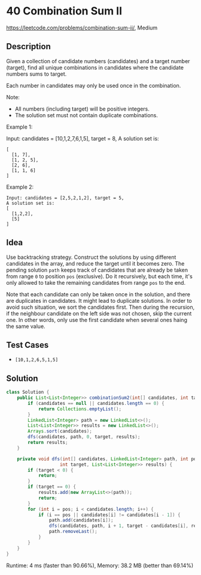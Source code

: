# 40 Combination Sum II

<https://leetcode.com/problems/combination-sum-ii/>, Medium

## Description

Given a collection of candidate numbers (candidates) and a target number (target), find all unique combinations in candidates where the candidate numbers sums to target.

Each number in candidates may only be used once in the combination.

Note:

- All numbers (including target) will be positive integers.
- The solution set must not contain duplicate combinations.

Example 1:

Input: candidates = [10,1,2,7,6,1,5], target = 8,
A solution set is:

```
[
  [1, 7],
  [1, 2, 5],
  [2, 6],
  [1, 1, 6]
]
```

Example 2:

```
Input: candidates = [2,5,2,1,2], target = 5,
A solution set is:
[
  [1,2,2],
  [5]
]
```

## Idea

Use backtracking strategy. Construct the solutions by using different candidates
in the array, and reduce the target until it becomes zero. The pending solution
`path` keeps track of candidates that are already be taken from range `0` to
position `pos` (exclusive). Do it recursively, but each time, it's only allowed
to take the remaining candidates from range `pos` to the end.

Note that each candidate can only be taken once in the solution, and there are
duplicates in candidates. It might lead to duplicate solutions. In order to
avoid such situation, we sort the candidates first. Then during the recursion,
if the neighbour candidate on the left side was not chosen, skip the current
one. In other words, only use the first candidate when several ones haing the
same value.

## Test Cases

- `[10,1,2,6,5,1,5]`

## Solution

```java
class Solution {
    public List<List<Integer>> combinationSum2(int[] candidates, int target) {
        if (candidates == null || candidates.length == 0) {
            return Collections.emptyList();
        }
        LinkedList<Integer> path = new LinkedList<>();
        List<List<Integer>> results = new LinkedList<>();
        Arrays.sort(candidates);
        dfs(candidates, path, 0, target, results);
        return results;
    }

    private void dfs(int[] candidates, LinkedList<Integer> path, int pos,
                    int target, List<List<Integer>> results) {
        if (target < 0) {
            return;
        }
        if (target == 0) {
            results.add(new ArrayList<>(path));
            return;
        }
        for (int i = pos; i < candidates.length; i++) {
            if (i == pos || candidates[i] != candidates[i - 1]) {
                path.add(candidates[i]);
                dfs(candidates, path, i + 1, target - candidates[i], results);
                path.removeLast();
            }
        }
    }
}
```

Runtime: 4 ms (faster than 90.66%), Memory: 38.2 MB (better than 69.14%)
